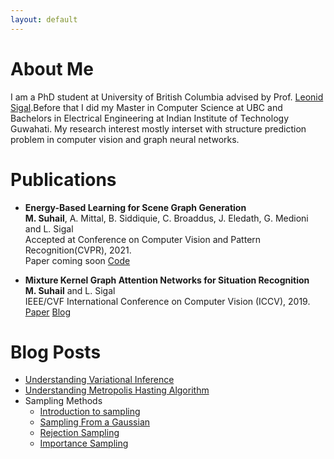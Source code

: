 ```yaml
---
layout: default
---
```

# About Me

I am a PhD student at University of British Columbia advised by Prof. [Leonid Sigal](https://www.cs.ubc.ca/~lsigal/).Before that I did my Master in Computer Science at UBC and Bachelors in Electrical Engineering at Indian Institute of Technology Guwahati. My research interest mostly interset with structure prediction problem in computer vision and graph neural networks.

# Publications

* **Energy-Based Learning for Scene Graph Generation**\
  __M. Suhail__, A. Mittal, B. Siddiquie, C. Broaddus, J. Eledath, G. Medioni and L. Sigal\
  Accepted at Conference on Computer Vision and Pattern Recognition(CVPR), 2021.\
  Paper coming soon [Code](https://github.com/mods333/energy-based-scene-graph) 
  
* **Mixture Kernel Graph Attention Networks for Situation Recognition**\
  __M. Suhail__ and L. Sigal\
  IEEE/CVF International Conference on Computer Vision (ICCV), 2019.\
  [Paper](https://openaccess.thecvf.com/content_ICCV_2019/papers/Suhail_Mixture-Kernel_Graph_Attention_Network_for_Situation_Recognition_ICCV_2019_paper.pdf) [Blog](https://medium.com/@msuhail153/mixture-kernel-graph-attention-networks-for-situation-recognition-7ade50fd446)


# Blog Posts
* [Understanding Variational Inference](https://medium.com/@msuhail153/understanding-variational-inference-ae119f9bc3ed)
* [Understanding Metropolis Hasting Algorithm](https://medium.com/@msuhail153/understanding-metropolis-hasting-algorithm-aabcb5e5ffe7)
* Sampling Methods
  * [Introduction to sampling](https://medium.com/@msuhail153/an-introduction-to-sampling-from-distributions-53006759dcc4)
  * [Sampling From a Gaussian](https://medium.com/@msuhail153/sampling-from-a-gaussian-box-muller-method-e6adcf9a4a6a)
  * [Rejection Sampling](https://medium.com/@msuhail153/rejection-sampling-6c4510da24f8)
  * [Importance Sampling](https://medium.com/@msuhail153/importance-sampling-9d115e43923)
